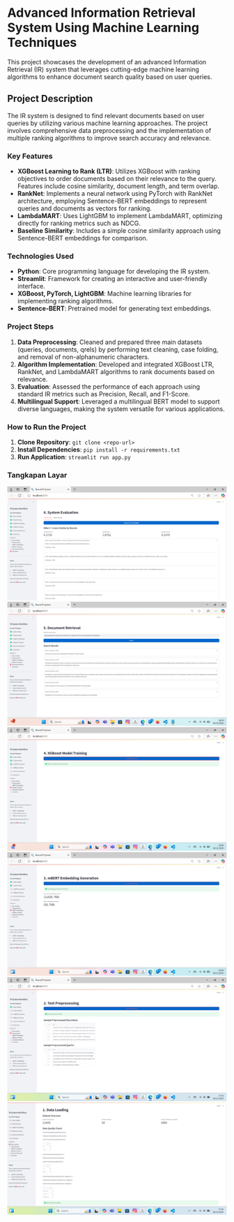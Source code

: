 # Advanced Information Retrieval System Using Machine Learning Techniques

This project showcases the development of an advanced Information Retrieval (IR) system that leverages cutting-edge machine learning algorithms to enhance document search quality based on user queries.

## Project Description
The IR system is designed to find relevant documents based on user queries by utilizing various machine learning approaches. The project involves comprehensive data preprocessing and the implementation of multiple ranking algorithms to improve search accuracy and relevance.

### Key Features
- **XGBoost Learning to Rank (LTR)**: Utilizes XGBoost with ranking objectives to order documents based on their relevance to the query. Features include cosine similarity, document length, and term overlap.
- **RankNet**: Implements a neural network using PyTorch with RankNet architecture, employing Sentence-BERT embeddings to represent queries and documents as vectors for ranking.
- **LambdaMART**: Uses LightGBM to implement LambdaMART, optimizing directly for ranking metrics such as NDCG.
- **Baseline Similarity**: Includes a simple cosine similarity approach using Sentence-BERT embeddings for comparison.

### Technologies Used
- **Python**: Core programming language for developing the IR system.
- **Streamlit**: Framework for creating an interactive and user-friendly interface.
- **XGBoost, PyTorch, LightGBM**: Machine learning libraries for implementing ranking algorithms.
- **Sentence-BERT**: Pretrained model for generating text embeddings.

### Project Steps
1. **Data Preprocessing**: Cleaned and prepared three main datasets (queries, documents, qrels) by performing text cleaning, case folding, and removal of non-alphanumeric characters.
2. **Algorithm Implementation**: Developed and integrated XGBoost LTR, RankNet, and LambdaMART algorithms to rank documents based on relevance.
3. **Evaluation**: Assessed the performance of each approach using standard IR metrics such as Precision, Recall, and F1-Score.
4. **Multilingual Support**: Leveraged a multilingual BERT model to support diverse languages, making the system versatile for various applications.

### How to Run the Project
1. **Clone Repository**: `git clone <repo-url>`
2. **Install Dependencies**: `pip install -r requirements.txt`
3. **Run Application**: `streamlit run app.py`

### Tangkapan Layar
![Screenshot 1](images/image.png)
![Screenshot 2](images/image1.png)
![Screenshot 3](images/image2.png)
![Screenshot 4](images/image3.png)
![Screenshot 5](images/image4.png)
![Screenshot 6](images/image5.png)

